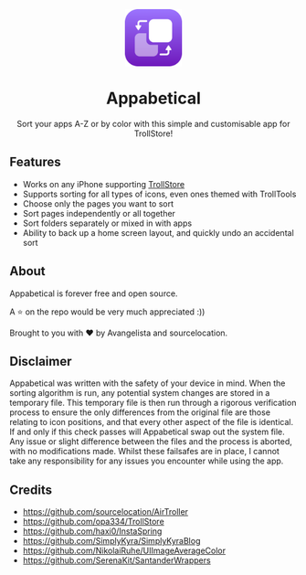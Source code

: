 <p align="center">
  <img align="center" src='https://github.com/Avangelista/Appabetical/blob/main/Docs/icon-rounded.png?raw=true' width=100>
</p>
<h1 align="center"> Appabetical </h1>
<p align="center">Sort your apps A-Z or by color with this simple and customisable app for TrollStore!</p>

## Features
- Works on any iPhone supporting [TrollStore](https://github.com/opa334/TrollStore)
- Supports sorting for all types of icons, even ones themed with TrollTools
- Choose only the pages you want to sort
- Sort pages independently or all together
- Sort folders separately or mixed in with apps
- Ability to back up a home screen layout, and quickly undo an accidental sort

## About

Appabetical is forever free and open source.

A ⭐️ on the repo would be very much appreciated :))

Brought to you with ❤️ by Avangelista and sourcelocation.

## Disclaimer
Appabetical was written with the safety of your device in mind. When the sorting algorithm is run, any potential system changes are stored in a temporary file. This temporary file is then run through a rigorous verification process to ensure the only differences from the original file are those relating to icon positions, and that every other aspect of the file is identical. If and only if this check passes will Appabetical swap out the system file. Any issue or slight difference between the files and the process is aborted, with no modifications made. Whilst these failsafes are in place, I cannot take any responsibility for any issues you encounter while using the app.

## Credits
- https://github.com/sourcelocation/AirTroller
- https://github.com/opa334/TrollStore
- https://github.com/haxi0/InstaSpring
- https://github.com/SimplyKyra/SimplyKyraBlog
- https://github.com/NikolaiRuhe/UIImageAverageColor
- https://github.com/SerenaKit/SantanderWrappers
